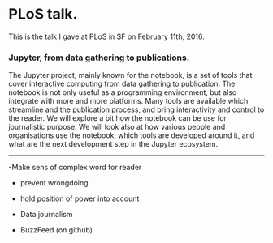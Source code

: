 # PLoS talk. 

This is the talk I gave at PLoS in SF on February 11th, 2016. 


### Jupyter, from data gathering to publications.

The Jupyter project, mainly known for the notebook, is a set of tools that cover
interactive computing from data gathering to publication. The notebook is not
only useful as a programming environment, but also integrate with more
and more platforms. Many tools are available which streamline and the publication process, 
and bring interactivity and control to the reader. We will explore a bit
how the notebook can be use for journalistic purpose. We will look also at
how various people and organisations use the notebook, which tools are developed around it, and what
are the next development step in the Jupyter ecosystem.



--- 

-Make sens of complex word for reader
- prevent wrongdoing
- hold position of power into account

- Data journalism

- BuzzFeed (on github)
